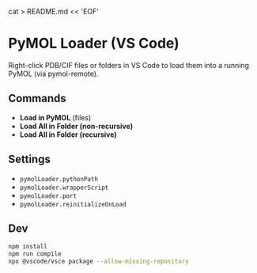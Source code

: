 cat > README.md << 'EOF'
# PyMOL Loader (VS Code)

Right-click PDB/CIF files or folders in VS Code to load them into a running PyMOL (via pymol-remote).

## Commands
- **Load in PyMOL** (files)
- **Load All in Folder (non-recursive)**
- **Load All in Folder (recursive)**

## Settings
- `pymolLoader.pythonPath`
- `pymolLoader.wrapperScript`
- `pymolLoader.port`
- `pymolLoader.reinitializeOnLoad`

## Dev
```bash
npm install
npm run compile
npx @vscode/vsce package --allow-missing-repository